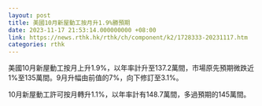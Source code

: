 ```yaml
---
layout: post
title: 美國10月新屋動工按月升1.9%勝預期
date: 2023-11-17 21:53:14.000000000 +08:00
link: https://news.rthk.hk/rthk/ch/component/k2/1728333-20231117.htm
categories: rthk
---
```


美國10月新屋動工按月上升1.9%，以年率計升至137.2萬間，市場原先預期微跌近1%至135萬間。9月升幅由前值的7%，向下修訂至3.1%。

10月新屋動工許可按月轉升1.1%，以年率計有148.7萬間，多過預期的145萬間。
